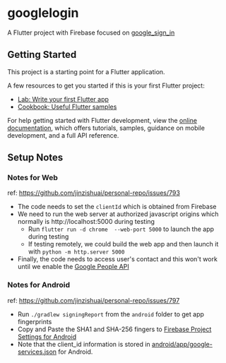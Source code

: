 # googlelogin

A Flutter project with Firebase focused on [google_sign_in](https://github.com/flutter/packages/tree/main/packages/google_sign_in)

## Getting Started

This project is a starting point for a Flutter application.

A few resources to get you started if this is your first Flutter project:

- [Lab: Write your first Flutter app](https://docs.flutter.dev/get-started/codelab)
- [Cookbook: Useful Flutter samples](https://docs.flutter.dev/cookbook)

For help getting started with Flutter development, view the
[online documentation](https://docs.flutter.dev/), which offers tutorials,
samples, guidance on mobile development, and a full API reference.

## Setup Notes

### Notes for Web 

ref: https://github.com/jinzishuai/personal-repo/issues/793

- The code needs to set the `clientId` which is obtained from Firebase
- We need to run the web server at authorized javascript origins which normally is  http://localhost:5000 during testing
  - Run `flutter run -d chrome  --web-port 5000` to launch the app during testing
  - If testing remotely, we could build the web app and then launch it with `python -m http.server 5000`
- Finally, the code needs to access user's contact and this won't work until we enable the [Google People API](https://console.developers.google.com/apis/api/people.googleapis.com/overview?project=839148412972) 


### Notes for Android

ref: https://github.com/jinzishuai/personal-repo/issues/797

- Run `./gradlew signingReport` from the `android` folder to get app fingerprints
- Copy and Paste the SHA1 and SHA-256 fingers to [Firebase Project Settings for Android](https://console.firebase.google.com/project/flutterfire-3d3b0/settings/general/android:com.example.googlelogin)
- Note that the client_id information is stored in [android/app/google-services.json](android/app/google-services.json) for Android.
